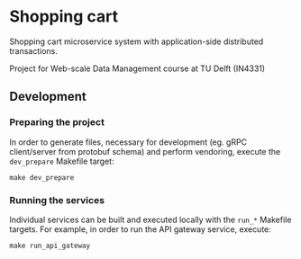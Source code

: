 # Shopping cart

Shopping cart microservice system with application-side distributed transactions.

Project for Web-scale Data Management course at TU Delft (IN4331)

## Development

### Preparing the project

In order to generate files, necessary for development (eg. gRPC client/server from protobuf schema)
and perform vendoring, execute the `dev_prepare` Makefile target:

```shell
make dev_prepare
```

### Running the services

Individual services can be built and executed locally with the `run_*` Makefile targets.
For example, in order to run the API gateway service, execute:

```shell
make run_api_gateway
```